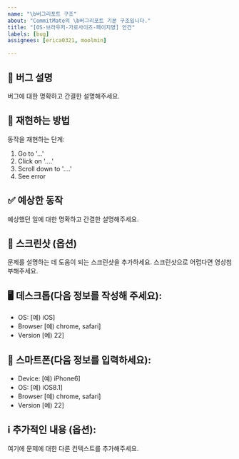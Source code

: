 ```yaml
---
name: "\b버그리포트 구조"
about: "CommitMate의 \b버그리포트 기본 구조입니다."
title: "[OS-브라우저-가로사이즈-페이지명] 안건"
labels: [bug]
assignees: [erica0321, moolmin]

---
```


**🐛 버그 설명**
 -------------
버그에 대한 명확하고 간결한 설명해주세요.

**🔄 재현하는 방법**
 -------------
동작을 재현하는 단계:
1. Go to '...'
2. Click on '....'
3. Scroll down to '....'
4. See error

**✅ 예상한 동작**
 -------------
예상했던 일에 대한 명확하고 간결한 설명해주세요.

**📸 스크린샷 (옵션)**
 -------------
 문제를 설명하는 데 도움이 되는 스크린샷을 추가하세요. 스크린샷으로 어렵다면 영상첨부해주세요.

**🖥️ 데스크톱(다음 정보를 작성해 주세요):**
 -------------
 - OS: [예) iOS]
 - Browser [예) chrome, safari]
 - Version [예) 22]

**📱 스마트폰(다음 정보를 입력하세요):**
 -------------
 - Device: [예) iPhone6]
 - OS: [예) iOS8.1]
 - Browser [예) chrome, safari]
 - Version [예) 22]

**ℹ️ 추가적인 내용 (옵션):**
 -------------
여기에 문제에 대한 다른 컨텍스트를 추가해주세요.
